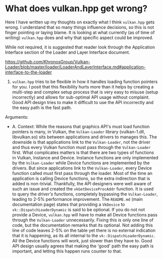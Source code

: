 # What does vulkan.hpp get wrong?

Here I have written up my thoughts on exactly what I think `vulkan.hpp` gets wrong. I understand that so many things influence decisions, so this is not finger pointing or laying blame. It is looking at what currently (as of time of writing) `vulkan.hpp` does and why that specific aspect could be improved.

While not required, it is suggested that reader look through the Application Interface section of the Loader and Layer Interface document.

<https://github.com/KhronosGroup/Vulkan-Loader/blob/master/loader/LoaderAndLayerInterface.md#application-interface-to-the-loader>

1. `vulkan.hpp` tries to be flexible in how it handles loading function pointers for you. I posit that this flexibility hurts more than it helps by creating a multi-step and complex setup process that is very easy to misuse (setup incorrectly) and allows for sub-optimal API usage without complaint. Good API design tries to make it difficult to use the API incorrectly and the easy path is the fast path.

Arguments:

* A.
Context: While the reasons that graphics API's must load function pointers is many, in Vulkan, the `Vulkan-Loader` library (vulkan-1.dll, libvulkan.so) sits between applications and drivers to manages this. The downside is that applications link to the `Vulkan-Loader`, not the driver and thus every Vulkan function must pass through the `Vulkan-Loader` first. What complicates matters is that there are two types of functions in Vulkan, Instance and Device. Instance functions are only implemented by the `Vulkan-Loader` while Device functions are implemented by the drivers. But since applications link to the `Vulkan-Loader`, every Device function called must first pass through the loader. Most of the time an application is calling Device functions, so the extra indirection that is added is non-trivial. Thankfully, the API designers were well aware of such an issue and created the `vkGetDeviceProcAddr` function. It is used to query the *driver's* functions, completely bypassing the `Vulkan-Loader`, leading to 2-5% performance improvement.
The `README.md` (main documentation page) states that providing a `VkDevice` to `vk::DispatchLoaderDynamic` is said to be optional. If you do not not provide a Device, `vulkan.hpp` will have to make all Device functions pass through the `Vulkan-Loader` unnecessarily. Fixing this is only one line of code, but the documentation remarks that its optional. Not adding this line of code leaves 2-5% on the table yet there is no external indication that it is happening, as its all internal to the `vk::DispatchLoaderDynamic`. All the Device functions will work, just slower than they have to. Good API design usually agrees that making the 'good' path the easy path is important, and letting this happen runs counter to that.
